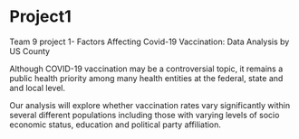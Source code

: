 # Project1
Team 9 project 1- Factors Affecting Covid-19 Vaccination: Data Analysis by US County

Although COVID-19 vaccination may be a controversial topic, it remains a public health priority among many health entities at the federal, state and and local level.

Our analysis will explore whether vaccination rates vary significantly within several different populations including those with varying levels of socio economic status, education and political party affiliation. 
